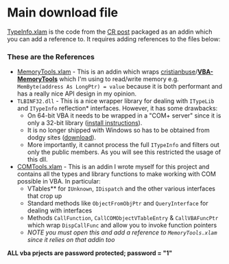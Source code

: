 # Main download file
[TypeInfo.xlam](./TypeInfo.xlam?raw=True) is the code from the [CR post](https://codereview.stackexchange.com/questions/274532/low-level-vba-hacking-making-private-functions-public) packaged as an addin which you can add a reference to.
It requires adding references to the files below:

### These are the References
 
 - [MemoryTools.xlam](./MemoryTools.xlam?raw=True) - This is an addin which wraps [cristianbuse](https://github.com/cristianbuse)/**[VBA-MemoryTools](https://github.com/cristianbuse/VBA-MemoryTools)** which I'm using to read/write memory e.g. `MemByte(address As LongPtr) = value` because it is both performant and has a really nice API design in my opinion.
 - `TLBINF32.dll` -    This is a nice wrapper library for dealing with `ITypeLib` and `ITypeInfo` reflection* interfaces. However, it has some drawbacks:
	 - On 64-bit VBA it needs to be wrapped in a "COM+ server" since it is only a 32-bit library ([install instructions][3]).
	 - It is no longer shipped with Windows so has to be obtained from dodgy sites ([download][4]).
	 - More importantly, it cannot process the full `ITypeInfo` and filters out only the public members. As you will see this restricted the usage of this dll.
 - [COMTools.xlam](./COMTools.xlam?raw=True)  - This is an addin I wrote myself for this project and contains all the types and library functions to make working with COM possible in VBA. In particular:
	 - VTables** for `IUnknown`, `IDispatch` and the other various interfaces that crop up
	 - Standard methods like `ObjectFromObjPtr` and `QueryInterface` for dealing with interfaces
	 - Methods `CallFunction`, `CallCOMObjectVTableEntry` & `CallVBAFuncPtr` which wrap `DispCallFunc` and allow you to invoke function pointers
	 - _NOTE you must open this and add a reference to `MemoryTools.xlam` since it relies on that addin too_

**ALL vba prjects are password protected; password = "1"**

  [3]: https://stackoverflow.com/a/42581513/6609896
  [4]: https://www.dll-files.com/tlbinf32.dll.html
